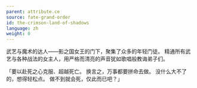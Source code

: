 ```yaml
---
parent: attribute.ce
source: fate-grand-order
id: the-crimson-land-of-shadows
language: zh
weight: 0
---
```


武艺与魔术的达人——影之国女王的门下，聚集了众多的年轻门徒。
精通所有武艺与各种战法的女主人，用严格而清亮的声音犹如歌唱般教诲弟子们。

「要以赴死之心克服、超越死亡。
换言之，万事都要拼命去做。
没什么大不了的，想得轻松点。
做不到就会死，仅此而已吧？」
